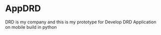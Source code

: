 # AppDRD
DRD is my company and this is my prototype for Develop DRD Application on mobile build in python
